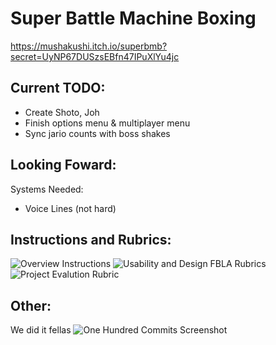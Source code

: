 # Super Battle Machine Boxing
https://mushakushi.itch.io/superbmb?secret=UyNP67DUSzsEBfn47IPuXlYu4jc

## Current TODO:
- Create Shoto, Joh
- Finish options menu & multiplayer menu
- Sync jario counts with boss shakes

## Looking Foward:

Systems Needed:
- Voice Lines (not hard)

## Instructions and Rubrics:
![Overview Instructions](https://user-images.githubusercontent.com/60948236/151413129-abf6ce12-e1b7-4707-8e89-00be1c25220a.PNG)
![Usability and Design FBLA Rubrics](https://user-images.githubusercontent.com/25912240/151106959-20a48b69-03d2-4b3b-bae6-799779299d2f.png)
![Project Evalution Rubric](https://user-images.githubusercontent.com/25912240/151107027-4b8ab0ab-6251-4edd-950a-5e4e4b367358.png)

## Other:

We did it fellas
![One Hundred Commits Screenshot](https://user-images.githubusercontent.com/25912240/151107043-e74ca7ee-74d3-4189-9f3c-83123c4fee6b.png)
